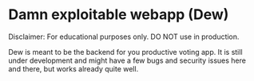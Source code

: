 # Damn exploitable webapp (Dew)

Disclaimer: For educational purposes only. DO NOT use in production.

Dew is meant to be the backend for you productive voting app.
It is still under development and might have a few bugs and security issues here and there, but works already quite well.
